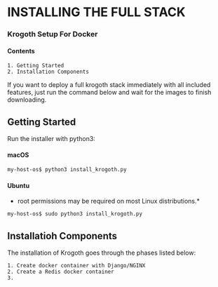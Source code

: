 # INSTALLING THE FULL STACK 
### Krogoth Setup For Docker

#### Contents
    1. Getting Started 
    2. Installation Components

If you want to deploy a full krogoth stack immediately with all included features,
just run the command below and wait for the images to finish downloading. 

## Getting Started
Run the installer with python3:
#### macOS
```bash
my-host-os$ python3 install_krogoth.py
```
#### Ubuntu
* root permissions may be required on most Linux distributions.*
```bash
my-host-os$ sudo python3 install_krogoth.py
```

## Installatioh Components

The installation of Krogoth goes through the phases listed below:

    1. Create docker container with Django/NGINX
    2. Create a Redis docker container
    3. 